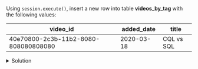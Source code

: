 Using `session.execute()`, insert a new row into table **videos_by_tag** with the following values: 

| video_id | added_date | title |
| --- | --- | --- |
| 40e70800-2c3b-11b2-8080-808080808080 | 2020-03-18 | CQL vs SQL |

<details>
  <summary>Solution</summary>

```
session.execute("""
    INSERT INTO videos_by_tag (tag, added_date, video_id, title)
    VALUES ('CQL', '2020-03-18', 40e70800-2c3b-11b2-8080-808080808080, 'CQL vs SQL')
""")
```{{execute}}
</details>
